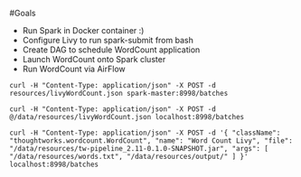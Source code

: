 #Goals
+ Run Spark in Docker container  :)
+ Configure Livy to run spark-submit from bash
+ Create DAG to schedule WordCount application
+ Launch WordCount onto Spark cluster
+ Run WordCount via AirFlow


`curl -H "Content-Type: application/json" -X POST -d resources/livyWordCount.json spark-master:8998/batches`

`curl -H "Content-Type: application/json" -X POST -d @/data/resources/livyWordCount.json localhost:8998/batches`

`curl -H "Content-Type: application/json" -X POST -d '{
   "className": "thoughtworks.wordcount.WordCount",
   "name": "Word Count Livy",
   "file": "/data/resources/tw-pipeline_2.11-0.1.0-SNAPSHOT.jar",
   "args": [
     "/data/resources/words.txt",
     "/data/resources/output/"
   ]
 }' localhost:8998/batches`
 
 
